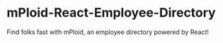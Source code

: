 # mPloid-React-Employee-Directory
Find folks fast with mPloid, an employee directory powered by React!
